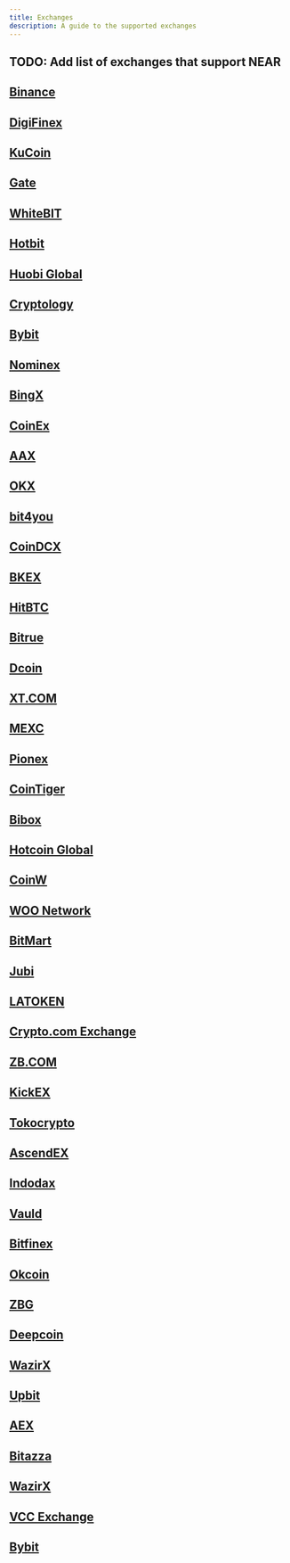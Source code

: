 ```yaml
---
title: Exchanges
description: A guide to the supported exchanges
---
```


TODO: Add list of exchanges that support NEAR
---
##  [Binance](https://www.binance.com)

##  [DigiFinex](https://www.digifinex.com/en-ww/?t=1649435827)

##  [KuCoin](https://www.kucoin.com/)

##  [Gate](https://www.gate.io/)

##  [WhiteBIT](https://whitebit.com)

##  [Hotbit](https://www.hotbit.io/)

##  [Huobi Global](https://www.huobi.com/)

##  [Cryptology](https://cryptology.com/)

##  [Bybit](http://www.bybit.com/)

##  [Nominex](https://nominex.io/)

##  [BingX](https://www.bingx.com/en-us/)

##  [CoinEx](https://www.coinex.com/)

##  [AAX](https://www.aax.com/en-US/)

##  [OKX](https://www.okx.com/)

##  [bit4you](https://www.bit4you.io/our-markets)

##  [CoinDCX](https://coindcx.com)

##  [BKEX](https://www.bkex.com/)

##  [HitBTC](https://hitbtc.com/)

##  [Bitrue](https://www.bitrue.com/home/)

##  [Dcoin](https://www.dcoin.com/)

##  [XT.COM](https://www.xt.com/)

##  [MEXC](https://www.mexc.com/)

##  [Pionex](https://www.pionex.com/)

##  [CoinTiger](https://www.cointiger.com)

##  [Bibox](https://www.bibox.com/)

##  [Hotcoin Global](https://www.hotcoin.com/)

##  [CoinW](https://www.coinw.com/)

##  [WOO Network](https://x.woo.org/)

##  [BitMart](https://bitmart.com)

##  [Jubi](https://www.jbex.com/exchange)

##  [LATOKEN](https://latoken.com/)

##  [Crypto.com Exchange](https://crypto.com/exchange)

##  [ZB.COM](https://www.zb.com/)

##  [KickEX](https://kickex.com)

##  [Tokocrypto](https://www.tokocrypto.com/)

##  [AscendEX](https://www.ascendex.com/)

##  [Indodax](https://indodax.com/)

##  [Vauld](https://www.vauld.com/markets)

##  [Bitfinex](https://www.bitfinex.com)

##  [Okcoin](https://www.okcoin.com/)

##  [ZBG](https://www.zbg.com/)

##  [Deepcoin](https://www.deepcoin.com/)

##  [WazirX](https://wazirx.com/)

##  [Upbit](https://sg.upbit.com/home)

##  [AEX](https://www.aex.com/)

##  [Bitazza](https://www.bitazza.com/)

##  [WazirX](https://wazirx.com/)

##  [VCC Exchange](https://vcc.exchange/)

##  [Bybit]()






